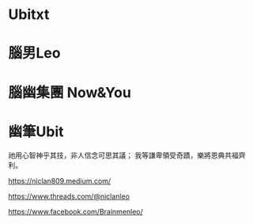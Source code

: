 # Ubitxt
# 腦男Leo
# 腦幽集團 Now&You
# 幽筆Ubit

祂用心智神乎其技，非人信念可思其議；
我等謙卑領受奇蹟，樂將恩典共福齊利。

https://niclan809.medium.com/

https://www.threads.com/@niclanleo

https://www.facebook.com/Brainmenleo/